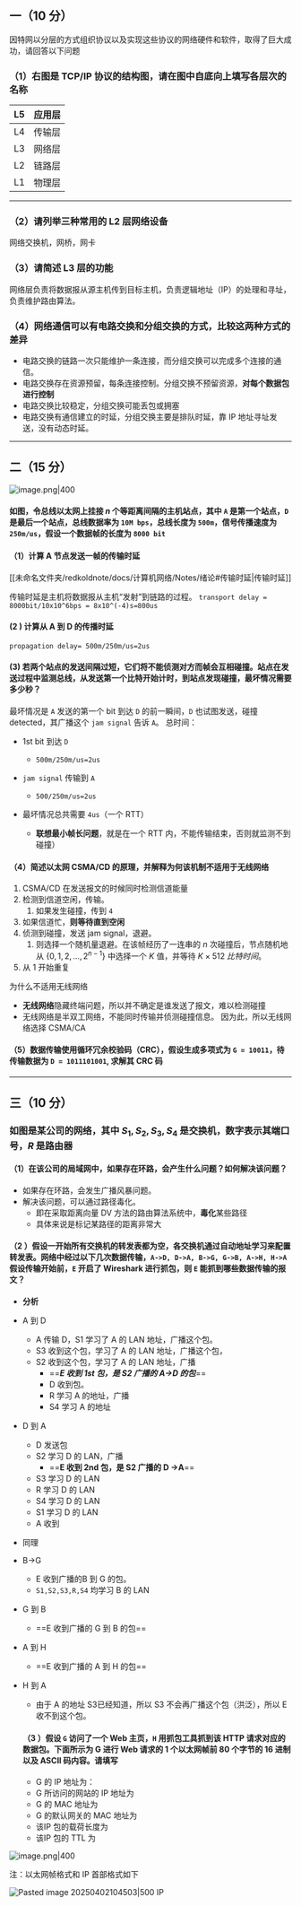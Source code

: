 ## 一（10 分）
因特网以分层的方式组织协议以及实现这些协议的网络硬件和软件，取得了巨大成功，请回答以下问题
### （1）右图是 TCP/IP 协议的结构图，请在图中自底向上填写各层次的名称


| L5  | 应用层 |
| --- | --- |
| L4  | 传输层 |
| L3  | 网络层 |
| L2  | 链路层 |
| L1  | 物理层 |

---
### （2）请列举三种常用的 L2 层网络设备

网络交换机，网桥，网卡

### （3）请简述 L3 层的功能
网络层负责将数据报从源主机传到目标主机，负责逻辑地址（IP）的处理和寻址，负责维护路由算法。

### （4）网络通信可以有电路交换和分组交换的方式，比较这两种方式的差异
- 电路交换的链路一次只能维护一条连接，而分组交换可以完成多个连接的通信。
- 电路交换存在资源预留，每条连接控制。分组交换不预留资源，**对每个数据包进行控制**
- 电路交换比较稳定，分组交换可能丢包或拥塞
- 电路交换有通信建立的时延，分组交换主要是排队时延，靠 IP 地址寻址发送，没有动态时延。

---
## 二（15 分）
![image.png|400](https://kold.oss-cn-shanghai.aliyuncs.com/20250613134018.png)
#### 如图，令总线以太网上挂接 $n$ 个等距离间隔的主机站点，其中 `A` 是第一个站点，`D` 是最后一个站点，总线数据率为 `10M bps`，总线长度为 `500m`，信号传播速度为 `250m/us`，假设一个数据帧的长度为 `8000 bit`
#### （1）计算 A 节点发送一帧的传输时延
[[未命名文件夹/redkoldnote/docs/计算机网络/Notes/绪论#传输时延|传输时延]]

传输时延是主机将数据报从主机“发射”到链路的过程。
`transport delay = 8000bit/10x10^6bps = 8x10^(-4)s=800us`

#### (2 ) 计算从 A 到 D 的传播时延
`propagation delay= 500m/250m/us=2us`


#### (3) 若两个站点的发送间隔过短，它们将不能侦测对方而帧会互相碰撞。站点在发送过程中监测总线，从发送第一个比特开始计时，到站点发现碰撞，最坏情况需要多少秒？

最坏情况是 `A` 发送的第一个 bit 到达 `D` 的前一瞬间，`D` 也试图发送，碰撞 detected，其广播这个 `jam signal` 告诉 `A`。
总时间：

- 1st bit 到达 `D`
	- `500m/250m/us=2us`

- `jam signal` 传输到 `A`
	- `500/250m/us=2us`

- 最坏情况总共需要 `4us`（一个 RTT）
	- **联想最小帧长问题**，就是在一个 RTT 内，不能传输结束，否则就监测不到碰撞）

#### （4）简述以太网 CSMA/CD 的原理，并解释为何该机制不适用于无线网络

1. CSMA/CD 在发送报文的时候同时检测信道能量
2. 检测到信道空闲，传输。
	1. 如果发生碰撞，传到 `4`
3. 如果信道忙，**则等待直到空闲**
4. 侦测到碰撞，发送 jam signal，退避。
	1. 则选择一个随机量退避。在该帧经历了一连串的 $n$ 次碰撞后，节点随机地从 $\{ 0,1,2,\dots,2^{n-1}\}$ 中选择一个 $K$ 值，并等待 $K\times 512 \;比特时间$。
5. 从 1 开始重复

为什么不适用无线网络
- **无线网络**隐藏终端问题，所以并不确定是谁发送了报文，难以检测碰撞
- 无线网络是半双工网络，不能同时传输并侦测碰撞信息。
因为此，所以无线网络选择 CSMA/CA


#### （5）数据传输使用循环冗余校验码（CRC），假设生成多项式为 `G = 10011`，待传输数据为 `D = 1011101001`, 求解其 CRC 码



---
## 三（10 分）
### 如图是某公司的网络，其中 $S_{1},S_{2},S_{3},S_{4}$ 是交换机，数字表示其端口号，$R$ 是路由器
#### （1）在该公司的局域网中，如果存在环路，会产生什么问题？如何解决该问题？

- 如果存在环路，会发生广播风暴问题。
- 解决该问题，可以通过路径毒化。
	- 即在采取距离向量 DV 方法的路由算法系统中，**毒化**某些路径
	- 具体来说是标记某路径的距离非常大


#### （2 ）假设一开始所有交换机的转发表都为空，各交换机通过自动地址学习来配置转发表。网络中经过以下几次数据传输，`A->D, D->A, B->G, G->B, A->H, H->A` 假设传输开始前，`E` 开启了 Wireshark 进行抓包，则 `E` 能抓到哪些数据传输的报文？

- **分析**
- A 到 D
	- A 传输 D，S1 学习了 A 的 LAN 地址，广播这个包。
	- S3 收到这个包，学习了 A 的 LAN 地址，广播这个包，
	- S2 收到这个包，学习了 A 的 LAN 地址，广播
		- ==***E 收到 1st 包，是 S2 广播的 A->D 的包***==
		- D 收到包。
		- R 学习 A 的地址，广播
		- S4 学习 A 的地址
- D 到 A
	- D 发送包
	- S2 学习 D 的 LAN，广播
		- ==**E 收到 2nd 包，是 S2 广播的 D ->A**==
	- S3 学习 D 的 LAN
	- R 学习 D 的 LAN
	- S4 学习 D 的 LAN
	- S1 学习 D 的 LAN
	- A 收到
- 同理
- B->G
	- E 收到广播的B 到 G 的包。
	- `S1,S2,S3,R,S4` 均学习 B 的 LAN
- G 到 B
	- ==E 收到广播的 G 到 B 的包==
- A 到 H
	- ==E 收到广播的 A 到 H 的包==
- H 到 A
	- 由于 A 的地址 S3已经知道，所以 S3 不会再广播这个包（洪泛），所以 E 收不到这个包。



	#### （3 ）假设 `G` 访问了一个 Web 主页，`H` 用抓包工具抓到该 HTTP 请求对应的数据包。下面所示为 G 进行 Web 请求的 1 个以太网帧前 80 个字节的 16 进制以及 ASCII 码内容。请填写

	- G 的 IP 地址为：
	- G 所访问的网站的 IP 地址为
	- G 的 MAC 地址为
	- G 的默认网关的 MAC 地址为
	- 该IP 包的载荷长度为
	- 该IP 包的 TTL 为

![image.png|400](https://kold.oss-cn-shanghai.aliyuncs.com/20250613150442.png)

注：以太网帧格式和 IP 首部格式如下


![Pasted image 20250402104503|500](https://kold.oss-cn-shanghai.aliyuncs.com/Pasted%20image%2020250402104503.png)
IP